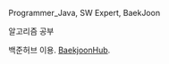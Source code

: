 Programmer_Java, SW Expert, BaekJoon

알고리즘 공부

백준허브 이용. [BaekjoonHub](https://github.com/BaekjoonHub/BaekjoonHub).
